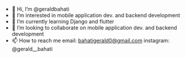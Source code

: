 - 👋 Hi, I’m @geraldbahati
- 👀 I’m interested in mobile application dev. and backend development
- 🌱 I’m currently learning Django and flutter
- 💞️ I’m looking to collaborate on mobile application dev. and backend development
- 📫 How to reach me email: bahatigerald0@gmail.com instagram: @gerald__bahati

<!---
geraldbahati/geraldbahati is a ✨ special ✨ repository because its `README.md` (this file) appears on your GitHub profile.
You can click the Preview link to take a look at your changes.
--->
